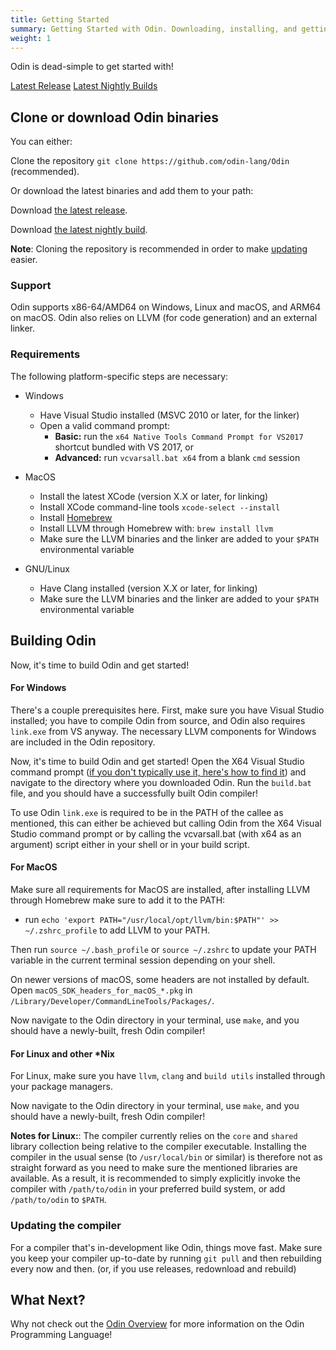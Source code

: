 ```yaml
---
title: Getting Started
summary: Getting Started with Odin. Downloading, installing, and getting your first program to compile and run.
weight: 1
---
```


Odin is dead-simple to get started with!

<a href="https://github.com/odin-lang/Odin/releases" class="btn btn-outline-primary">Latest Release</a>
<a href="/docs/nightly" class="btn btn-outline-primary">Latest Nightly Builds</a>


## Clone or download Odin binaries
You can either:

Clone the repository `git clone https://github.com/odin-lang/Odin` (recommended).

Or download the latest binaries and add them to your path:

Download [the latest release](https://github.com/odin-lang/Odin/releases/latest).

Download [the latest nightly build](/docs/nightly/).

**Note**: Cloning the repository is recommended in order to make [updating](#updating-the-compiler) easier.

### Support 
Odin supports x86-64/AMD64 on Windows, Linux and macOS, and ARM64 on macOS. Odin also relies on LLVM (for code generation) and an external linker.

### Requirements
The following platform-specific steps are necessary:

- Windows
    * Have Visual Studio installed (MSVC 2010 or later, for the linker)
    * Open a valid command prompt:
        * **Basic:** run the `x64 Native Tools Command Prompt for VS2017` shortcut bundled with VS 2017, or
        * **Advanced:** run `vcvarsall.bat x64` from a blank `cmd` session

- MacOS
    * Install the latest XCode (version X.X or later, for linking)
    * Install XCode command-line tools `xcode-select --install`
    * Install [Homebrew](https://brew.sh/) 
    * Install LLVM through Homebrew with: `brew install llvm`
    * Make sure the LLVM binaries and the linker are added to your `$PATH` environmental variable

- GNU/Linux
    * Have Clang installed (version X.X or later, for linking)
    * Make sure the LLVM binaries and the linker are added to your `$PATH` environmental variable

## Building Odin
Now, it's time to build Odin and get started!

#### For Windows
There's a couple prerequisites here. First, make sure you have Visual Studio installed; you have to compile Odin from source, and Odin also requires `link.exe` from VS anyway. The necessary LLVM components for Windows are included in the Odin repository.

Now, it's time to build Odin and get started! Open the X64 Visual Studio command prompt ([if you don't typically use it, here's how to find it](https://docs.microsoft.com/en-us/dotnet/framework/tools/developer-command-prompt-for-vs)) and navigate to the directory where you downloaded Odin. Run the `build.bat` file, and you should have a successfully built Odin compiler!

To use Odin `link.exe` is required to be in the PATH of the callee as mentioned, this can either be achieved but calling Odin from the X64 Visual Studio command prompt or by calling the vcvarsall.bat (with x64 as an argument) script either in your shell or in your build script.

#### For MacOS
Make sure all requirements for MacOS are installed, after installing LLVM through Homebrew make sure to add it to the PATH:
- run `echo 'export PATH="/usr/local/opt/llvm/bin:$PATH"' >> ~/.zshrc_profile` to add LLVM to your PATH.

Then run `source ~/.bash_profile` or `source ~/.zshrc` to update your PATH variable in the current terminal session depending on your shell.

On newer versions of macOS, some headers are not installed by default. Open `macOS_SDK_headers_for_macOS_*.pkg` in `/Library/Developer/CommandLineTools/Packages/`.

Now navigate to the Odin directory in your terminal, use `make`, and you should have a newly-built, fresh Odin compiler!

#### For Linux and other \*Nix
For Linux, make sure you have `llvm`, `clang` and `build utils` installed through your package managers.

Now navigate to the Odin directory in your terminal, use `make`, and you should have a newly-built, fresh Odin compiler!

**Notes for Linux:**: The compiler currently relies on the `core` and `shared` library collection being relative to the compiler executable. Installing the compiler in the usual sense (to `/usr/local/bin` or similar) is therefore not as straight forward as you need to make sure the mentioned libraries are available. As a result, it is recommended to simply explicitly invoke the compiler with `/path/to/odin` in your preferred build system, or add `/path/to/odin` to `$PATH`.

### Updating the compiler
For a compiler that's in-development like Odin, things move fast. Make sure you keep your compiler up-to-date by running `git pull` and then rebuilding every now and then. (or, if you use releases, redownload and rebuild)

## What Next?
Why not check out the [Odin Overview](/docs/overview/) for more information on the Odin Programming Language!
